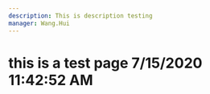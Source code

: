 ```yaml
---
description: This is description testing
manager: Wang.Hui
---
```

# this is a test page 7/15/2020 11:42:52 AM